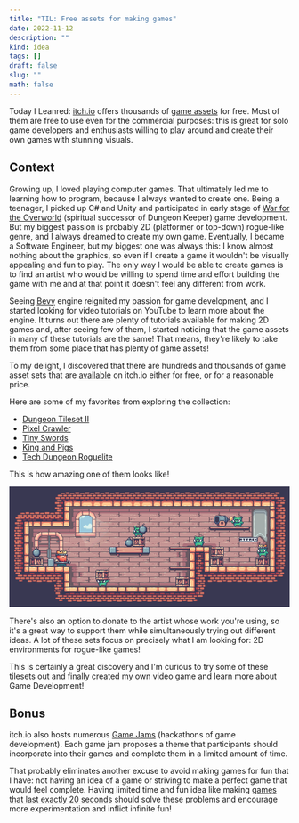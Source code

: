 ```yaml
---
title: "TIL: Free assets for making games"
date: 2022-11-12
description: ""
kind: idea
tags: []
draft: false
slug: ""
math: false
---
```


Today I Leanred: [itch.io](https://itch.io) offers thousands of [game
assets](https://itch.io/game-assets) for free. Most of them are free to use even
for the commercial purposes: this is great for solo game developers and
enthusiasts willing to play around and create their own games with stunning
visuals.

## Context

Growing up, I loved playing computer games. That ultimately led me to learning
how to program, because I always wanted to create one. Being a teenager, I
picked up C# and Unity and participated in early stage of [War for the
Overworld](https://store.steampowered.com/app/230190/War_for_the_Overworld/)
(spiritual successor of Dungeon Keeper) game development. But my biggest passion
is probably 2D (platformer or top-down) rogue-like genre, and I always dreamed
to create my own game. Eventually, I became a Software Engineer, but my biggest
one was always this: I know almost nothing about the graphics, so even if I
create a game it wouldn't be visually appealing and fun to play. The only way I
would be able to create games is to find an artist who would be willing to spend
time and effort building the game with me and at that point it doesn't feel any
different from work.

Seeing [Bevy](https://bevyengine.org/) engine reignited my passion for game
development, and I started looking for video tutorials on YouTube to learn more
about the engine. It turns out there are plenty of tutorials available for
making 2D games and, after seeing few of them, I started noticing that the game
assets in many of these tutorials are the same! That means, they're likely to
take them from some place that has plenty of game assets!

To my delight, I discovered that there are hundreds and thousands of game asset
sets that are [available](https://itch.io/game-assets/top-rated) on itch.io
either for free, or for a reasonable price.

Here are some of my favorites from exploring the collection:

- [Dungeon Tileset II](https://0x72.itch.io/dungeontileset-ii)
- [Pixel Crawler](https://anokolisa.itch.io/crawler-dungeon-prison)
- [Tiny Swords](https://pixelfrog-assets.itch.io/tiny-swords)
- [King and Pigs](https://pixelfrog-assets.itch.io/kings-and-pigs)
- [Tech Dungeon Roguelite](https://trevor-pupkin.itch.io/tech-dungeon-roguelite)

This is how amazing one of them looks like!

![Kings and Pigs game assets](/images/kings_and_pigs.gif)

There's also an option to donate to the artist whose work you're using, so it's
a great way to support them while simultaneously trying out different ideas. A
lot of these sets focus on precisely what I am looking for: 2D environments for
rogue-like games!

This is certainly a great discovery and I'm curious to try some of these
tilesets out and finally created my own video game and learn more about Game
Development!

## Bonus

itch.io also hosts numerous [Game Jams](https://itch.io/jams) (hackathons of
game development). Each game jam proposes a theme that participants should
incorporate into their games and complete them in a limited amount of time.

That probably eliminates another excuse to avoid making games for fun that I
have: not having an idea of a game or striving to make a perfect game that would
feel complete. Having limited time and fun idea like making [games that last
exactly 20 seconds](https://itch.io/jam/20-second-game-jam) should solve these
problems and encourage more experimentation and inflict infinite fun!
